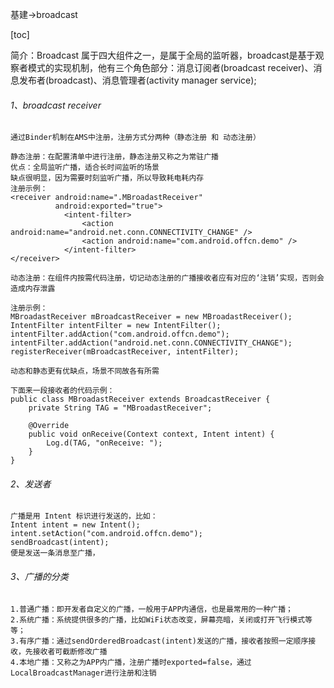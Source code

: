 基建->broadcast

[toc]

简介：Broadcast 属于四大组件之一，是属于全局的监听器，broadcast是基于观察者模式的实现机制，他有三个角色部分：消息订阅者(broadcast receiver)、消息发布者(broadcast)、消息管理者(activity manager service);

###### 1、broadcast receiver

```
通过Binder机制在AMS中注册，注册方式分两种（静态注册 和 动态注册）

静态注册：在配置清单中进行注册，静态注册又称之为常驻广播
优点：全局监听广播，适合长时间监听的场景
缺点很明显，因为需要时刻监听广播，所以导致耗电耗内存
注册示例：
<receiver android:name=".MBroadastReceiver"
          android:exported="true">
            <intent-filter>
                <action android:name="android.net.conn.CONNECTIVITY_CHANGE" />
                <action android:name="com.android.offcn.demo" />
            </intent-filter>
</receiver>

动态注册：在组件内按需代码注册，切记动态注册的广播接收者应有对应的‘注销’实现，否则会造成内存泄露

注册示例：
MBroadastReceiver mBroadcastReceiver = new MBroadastReceiver();
IntentFilter intentFilter = new IntentFilter();
intentFilter.addAction("com.android.offcn.demo");
intentFilter.addAction("android.net.conn.CONNECTIVITY_CHANGE");
registerReceiver(mBroadcastReceiver, intentFilter);

动态和静态更有优缺点，场景不同故各有所需

下面来一段接收者的代码示例：
public class MBroadastReceiver extends BroadcastReceiver {
    private String TAG = "MBroadastReceiver";

    @Override
    public void onReceive(Context context, Intent intent) {
        Log.d(TAG, "onReceive: ");
    }
}
```

###### 2、发送者

```
广播是用 Intent 标识进行发送的，比如：
Intent intent = new Intent();
intent.setAction("com.android.offcn.demo");
sendBroadcast(intent);
便是发送一条消息至广播，
```

###### 3、广播的分类

```
1.普通广播：即开发者自定义的广播，一般用于APP内通信，也是最常用的一种广播；
2.系统广播：系统提供很多的广播，比如WiFi状态改变，屏幕亮暗，关闭或打开飞行模式等等；
3.有序广播：通过sendOrderedBroadcast(intent)发送的广播，接收者按照一定顺序接收，先接收者可截断修改广播
4.本地广播：又称之为APP内广播，注册广播时exported=false，通过LocalBroadcastManager进行注册和注销
```



